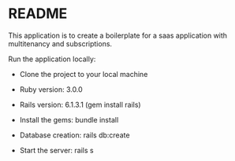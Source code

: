 # README

This application is to create a boilerplate for a saas application with multitenancy and subscriptions.


Run the application locally:

* Clone the project to your local machine

* Ruby version: 3.0.0

* Rails version: 6.1.3.1 (gem install rails)

* Install the gems: bundle install

* Database creation: rails db:create

* Start the server: rails s
